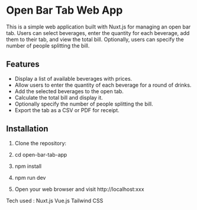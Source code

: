 # Open Bar Tab Web App

This is a simple web application built with Nuxt.js for managing an open bar tab. Users can select beverages, enter the quantity for each beverage, add them to their tab, and view the total bill. Optionally, users can specify the number of people splitting the bill.

## Features

- Display a list of available beverages with prices.
- Allow users to enter the quantity of each beverage for a round of drinks.
- Add the selected beverages to the open tab.
- Calculate the total bill and display it.
- Optionally specify the number of people splitting the bill.
- Export the tab as a CSV or PDF for receipt.

## Installation

1. Clone the repository:

2. cd open-bar-tab-app

3. npm install

4. npm run dev

5. Open your web browser and visit http://localhost:xxx

Tech used :
Nuxt.js
Vue.js
Tailwind CSS
